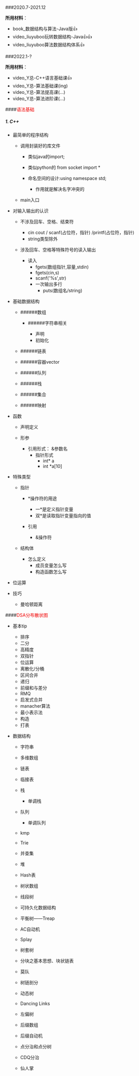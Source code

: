 ###2020.7-2021.12

**所用材料**：

* book_数据结构与算法-Java版👍
* video_liuyuboo玩转数据结构-Java👍👍
* video_liuyuboo算法数据结构体系👍





###2022.1-?

**所用材料**：

* video_Y总-C++语言基础课👍
* video_Y总-算法基础课(ing)
* video_Y总-算法提高课(...)
* video_Y总-算法进阶课(...)



####<font color=#F00000>语法基础</font>

##### 1. C++

* 最简单的程序结构

  * 调用封装好的库文件 

    * 类似java的import; 
    * 类似python的 from socket import * 

    * 命名空间的设计:using namespace std; 
      * 作用就是解决名字冲突的


  * main入口


* 对输入输出的认识

  * 不涉及回车、空格、结束符 
    * cin cout / scanf(占位符，指针) /printf(占位符，指针)
    * string类型除外

  * 涉及回车、空格等特殊符号的读入输出
    * 读入
      * fgets(数组指针,容量,stdin)
      * fgets(cin,s)
      * scanf('%s',str)
      * 一次输出多行
        * puts(数组名/string)


* 基础数据结构

  * ######数组

    * ######字符串相关

      * 声明
      * 初始化


  * ######链表


  * ######容器vector


  * ######队列


  * ######栈


  * ######集合


  * ######映射


* 函数

  * 声明定义

  * 形参
    * 引用形式： &参数名
      * 指针形式
        * int* a
        * int *a[10]


* 特殊类型

  * 指针

    * *操作符的用途
      * 一*是定义指针变量
      * 双*是读取指针变量指向的值

    * 引用
      * &操作符


  * 结构体
    * 怎么定义
      * 成员变量怎么写
      * 构造函数怎么写


* 位运算

* 技巧
  * 曼哈顿距离




####<font color = #F00000>DSA分布散状图</font>

- 基本tip

  - 排序
  - 二分
  - 高精度
  - 双指针
  - 位运算
  - 离散化/分桶
  - 区间合并
  - 递归
  - 前缀和与差分
  - RMQ
  - 启发式合并
  - manacher算法
  - 最小表示法
  - 构造
  - 打表

- 数据结构 

  - 字符串

  - 多维数组

  - 链表

  - 临接表

  - 栈
    - 单调栈

  - 队列
    - 单调队列

  - kmp

  - Trie

  - 并查集

  - 堆

  - Hash表

  - 树状数组

  - 线段树

  - 可持久化数据结构

  - 平衡树——Treap

  - AC自动机

  - Splay

  - 树套树

  - 分块之基本思想、块状链表

  - 莫队

  - 树链剖分

  - 动态树

  - Dancing Links

  - 左偏树

  - 后缀数组

  - 后缀自动机

  - 点分治和点分树

  - CDQ分治

  - 仙人掌